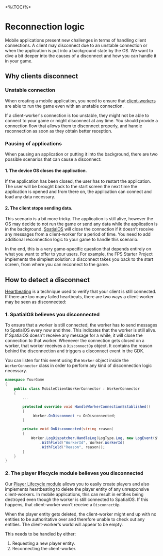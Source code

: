 <%(TOC)%>

# Reconnection logic

Mobile applications present new challenges in terms of handling client connections. A client may disconnect due to an unstable connection or when the application is put into a background state by the OS. We want to dive a bit deeper into the causes of a disconnect and how you can handle it in your game.

## Why clients disconnect

### Unstable connection 

When creating a mobile application, you need to ensure that [client-workers]({{urlRoot}}/reference/glossary#client-worker) are able to run the game even with an unstable connection.

If a client-worker's connection is too unstable, they might not be able to connect to your game or might disconnect at any time. You should provide a connection flow that allows them to disconnect properly, and handle reconnection as soon as they obtain better reception.

### Pausing of applications

When pausing an application or putting it into the background, there are two possible scenarios that can cause a disconnect:

#### 1. The device OS closes the application.

If the application has been closed, the user has to restart the application. The user will be brought back to the start screen the next time the application is opened and from there on, the application can connect and load any data necessary.

#### 2. The client stops sending data. 

This scenario is a bit more tricky. The application is still alive, however the OS may decide to not run the game or send any data while the application is in the background. [SpatialOS]({{urlRoot}}/reference/glossary#spatialos-runtime) will close the connection if it doesn't receive any messages from a client-worker for a period of time. You need to add additional reconnection logic to your game to handle this scenario. 

In the end, this is a very game-specific question that depends entirely on what you want to offer to your users. For example, the FPS Starter Project implements the simplest solution: a disconnect takes you back to the start screen, from where you can reconnect to the game.

## How to detect a disconnect

[Heartbeating]({{urlRoot}}/modules/player-lifecycle/heartbeating) is a technique used to verify that your client is still connected. If there are too many failed heartbeats, there are two ways a client-worker may be seen as disconnected:

### 1. SpatialOS believes you disconnected

To ensure that a worker is still connected, the worker has to send messages to SpatialOS every now and thne. This indicates that the worker is still alive. If SpatialOS doesn't receive any message for a while, it will close the connection to that worker. 
Whenever the connection gets closed on a worker, that worker receives a `DisconnectOp` object. It contains the reason behind the disconnection and triggers a disconnect event in the GDK.

You can listen for this event using the `Worker` object inside the `WorkerConnector` class in order to perform any kind of disconnection logic necessary.

```csharp
namespace YourGame
{
    public class MobileClientWorkerConnector : WorkerConnector
    {
    	...

        protected override void HandleWorkerConnectionEstablished()
        {
             Worker.OnDisconnect += OnDisconnected;
        }

        private void OnDisconnected(string reason)
        {
            Worker.LogDispatcher.HandleLog(LogType.Log, new LogEvent($"Worker disconnected")
                .WithField("WorkerId", Worker.WorkerId)
                .WithField("Reason", reason));
        }
    }
}
```

### 2. The player lifecycle module believes you disconnected 

Our [Player Lifecycle module]({{urlRoot}}/modules/player-lifecycle/overview) allows you to easily create players and also implements heartbeating to delete the player entity of any unresponsive client-workers. In mobile applications, this can result in entities being destroyed even though the worker is still connected to SpatialOS. If this happens, that client-worker won't receive a `DisconnectOp`.

When the player entity gets deleted, the client-worker might end up with no entities to be authoritative over and therefore unable to check out any entities. The client-worker's world will appear to be empty.

This needs to be handled by either: 

1. Requesting a new player entity.
1. Reconnecting the client-worker.
